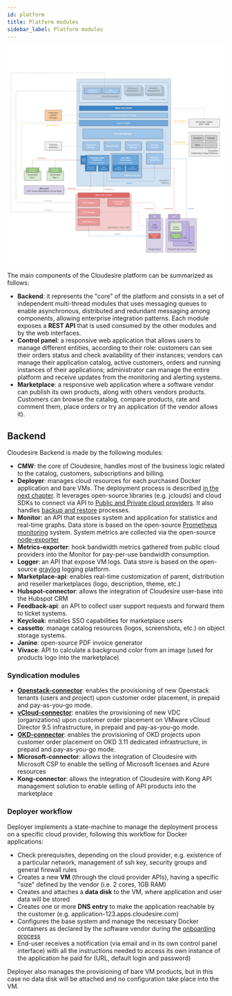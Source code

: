 ```yaml
---
id: platform
title: Platform modules
sidebar_label: Platform modules
---
```


![cloudesire architecture diagram](assets/platform/Cloudesire-Architecture-2108.png)

The main components of the Cloudesire platform can be summarized as follows:

* **Backend**: it represents the "core" of the platform and consists in a set of
  independent multi-thread modules that uses messaging queues to enable
  asynchronous, distributed and redundant messaging among components, allowing
  enterprise integration patterns. Each module exposes a **REST API** that is
  used consumed by the other modules and by the web interfaces.
* **Control panel**: a responsive web application that allows users to manage
  different entities, according to their role: customers can see their orders
  status and check availability of their instances; vendors can manage their
  application catalog, active customers, orders and running instances of their
  applications; administrator can manage the entire platform and receive updates
  from the monitoring and alerting systems.
* **Marketplace**: a responsive web application where a software vendor can
  publish its own products, along with others vendors products. Customers can
  browse the catalog, compare products, rate and comment them, place orders or
  try an application (if the vendor allows it).

## Backend

Cloudesire Backend is made by the following modules:

* **CMW**: the core of Cloudesire, handles most of the business logic related to
  the catalog, customers, subscriptions and billing.
* **Deployer**: manages cloud resources for each purchased Docker application
  and bare VMs. The deployment process is described [in the next
  chapter](platform.md#deployer-workflow). It leverages
  open-source libraries (e.g. jclouds) and cloud SDKs to connect via API to
  [Public and Private cloud providers](clouds.md). It also handles [backup and
  restore](backup.md) processes.
* **Monitor**: an API that exposes system and application for statistics and
  real-time graphs. Data store is based on the open-source [Prometheus
  monitoring](https://prometheus.io/) system. System metrics are collected via
  the open-source [node-exporter](https://github.com/prometheus/node_exporter)
* **Metrics-exporter**: hook bandwidth metrics gathered from public cloud
  providers into the Monitor for pay-per-use bandwidth consumption.
* **Logger**: an API that expose VM logs. Data store is based on the open-source
  [graylog](https://www.graylog.org/) logging platform.
* **Marketplace-api**: enables real-time customization of parent, distribution
  and reseller marketplaces (logo, description, theme, etc.)
* **Hubspot-connector**: allows the integration of Cloudesire user-base into the
  Hubspot CRM
* **Feedback-api**: an API to collect user support requests and forward them to
  ticket systems.
* **Keycloak**: enables SSO capabilities for marketplace users
* **cassetto**: manage catalog resources (logos, screenshots, etc.) on object
  storage systems.
* **Janine**: open-source PDF invoice generator
* **Vivace**: API to calculate a background color from an image (used
  for products logo into the marketplace)

### Syndication modules

* [**Openstack-connector**](modules-openstack.md): enables the provisioning of
  new Openstack tenants (users and project) upon customer order placement, in
  prepaid and pay-as-you-go mode.
* [**vCloud-connector**](modules-vcloud.md): enables the provisioning of new VDC
  (organizations) upon customer order placement on VMware vCloud Director 9.5
  infrastructure, in prepaid and pay-as-you-go mode.
* [**OKD-connector**](modules-okd.md): enables the provisioning of OKD projects
  upon customer order placement on OKD 3.11 dedicated infrastructure, in prepaid
  and pay-as-you-go mode.
* **Microsoft-connector**: allows the integration of Cloudesire with Microsoft
  CSP to enable the selling of Microsoft licenses and Azure resources
* **Kong-connector**: allows the integration of Cloudesire with Kong API
  management solution to enable selling of API products into the marketplace

### Deployer workflow

Deployer implements a state-machine to manage the deployment process on a
specific cloud provider, following this workflow for Docker applications:

* Check prerequisites, depending on the cloud provider, e.g. existence of a
  particular network, management of ssh key, security groups and general
  firewall rules
* Creates a new **VM** (through the cloud provider APIs), having a specific
  "size" defined by the vendor (i.e. 2 cores, 1GB RAM)
* Creates and attaches a **data disk** to the VM, where application and user
  data will be stored
* Creates one or more **DNS entry** to make the application reachable by the
  customer (e.g. application-123.apps.cloudesire.com)
* Configures the base system and manage the necessary Docker containers as
  declared by the software vendor during the [onboarding process](onboarding.md)
* End-user receives a notification (via email and in its own control panel
  interface) with all the instructions needed to access its own instance of the
  application he paid for (URL, default login and password)

Deployer also manages the provisioning of bare VM products, but in this case no
data disk will be attached and no configuration take place into the VM.
